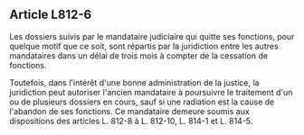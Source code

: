 Article L812-6
----
Les dossiers suivis par le mandataire judiciaire qui quitte ses fonctions, pour
quelque motif que ce soit, sont répartis par la juridiction entre les autres
mandataires dans un délai de trois mois à compter de la cessation de fonctions.

Toutefois, dans l'intérêt d'une bonne administration de la justice, la
juridiction peut autoriser l'ancien mandataire à poursuivre le traitement d'un
ou de plusieurs dossiers en cours, sauf si une radiation est la cause de
l'abandon de ses fonctions. Ce mandataire demeure soumis aux dispositions des
articles L. 812-8 à L. 812-10, L. 814-1 et L. 814-5.
